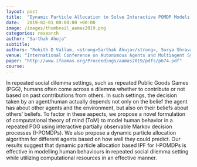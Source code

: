 ```yaml
---
layout: post
title:  "Dynamic Particle Allocation to Solve Interactive POMDP Models for Social Decision Making"
date:   2019-02-01 00:00:00 +00:00
image: /images/thumbnail_aamas2019.png
categories: research
author: "Sarthak Ahuja"
subtitle: 
authors: "Rohith D Vallam, <strong>Sarthak Ahuja</strong>, Surya Shravan Kumar Sajja, Ritwik Chaudhuri, Rakesh R Pimplikar, Kushal Mukherjee, Gyana Parija, Ramasuri Narayanam"
venue: "International Conference on Autonomous Agents and Multiagent Systems (AAMAS)"
paper: "http://www.ifaamas.org/Proceedings/aamas2019/pdfs/p674.pdf"
course: 
---
```

In repeated social dilemma settings, such as repeated Public Goods Games (PGG), humans often come across a dilemma whether to contribute or not based on past contributions from others. In such settings, the decision taken by an agent/human actually depends not only on the belief the agent has about other agents and the environment, but also on their beliefs about others’ beliefs. To factor in these aspects, we propose a novel formulation of computational theory of mind (ToM) to model human behavior in a repeated PGG using interactive partially observable Markov decision processes (I-POMDPs). We also propose a dynamic particle allocation algorithm for different agents based on how well they could predict. Our results suggest that dynamic particle allocation based IPF for I-POMDPs is effective in modelling human behaviours in repeated social dilemma setting while utilizing computational resources in an effective manner.
